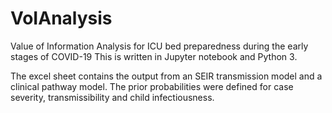 # VoIAnalysis
Value of Information Analysis for ICU bed preparedness during the early stages of COVID-19
This is written in Jupyter notebook and Python 3. 

The excel sheet contains the output from an SEIR transmission model and a clinical pathway model. The prior probabilities were defined for case severity, transmissibility and child infectiousness. 
